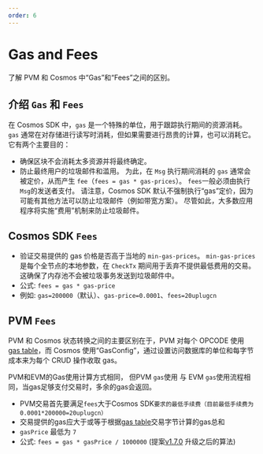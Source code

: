 ```yaml
---
order: 6
---
```


# Gas and Fees

了解 PVM 和 Cosmos 中“Gas”和“Fees”之间的区别。

## 介绍 `Gas` 和 `Fees`

在 Cosmos SDK 中，`gas` 是一个特殊的单位，用于跟踪执行期间的资源消耗。 `gas` 通常在对存储进行读写时消耗，但如果需要进行昂贵的计算，也可以消耗它。 它有两个主要目的：

* 确保区块不会消耗太多资源并将最终确定。
* 防止最终用户的垃圾邮件和滥用。 为此，在 `Msg` 执行期间消耗的 `gas` 通常会被定价，从而产生 `fee`（`fees = gas * gas-prices`）。 `fees`一般必须由执行`Msg`的发送者支付。 请注意，Cosmos SDK 默认不强制执行“gas”定价，因为可能有其他方法可以防止垃圾邮件（例如带宽方案）。 尽管如此，大多数应用程序将实施“费用”机制来防止垃圾邮件。


## Cosmos SDK `Fees`

* 验证交易提供的 gas 价格是否高于当地的 `min-gas-prices`。 `min-gas-prices` 是每个全节点的本地参数，在 `CheckTx` 期间用于丢弃不提供最低费用的交易。 这确保了内存池不会被垃圾事务发送到垃圾邮件中。
* 公式: `fees = gas * gas-price`
* 例如: `gas=200000`（默认）、`gas-price=0.0001`、`fees=20uplugcn`


## PVM `Fees`


PVM 和 Cosmos 状态转换之间的主要区别在于，PVM 对每个 OPCODE 使用 [gas table](https://github.com/ethereum/go-ethereum/blob/master/params/protocol_params.go)，而 Cosmos 使用“GasConfig”，通过设置访问数据库的单位和每字节成本来为每个 CRUD 操作收取 gas。

PVM和EVM的Gas使用计算方式相同， 但PVM `gas`使用 与 EVM `gas`使用流程相同，当gas足够支付交易时，多余的gas会返回。

* PVM交易首先要满足`fees`大于Cosmos SDK`要求的最低手续费（目前最低手续费为0.0001*200000=20uplugcn）`
* 交易提供的gas应大于或等于根据[gas table](https://github.com/ethereum/go-ethereum/blob/master/params)交易字节计算的gas总和
* `gasPrice` 最低为 `7`
* 公式: `fees = gas * gasPrice / 1000000` (提案[v1.7.0](https://www.plugchain.network/v2/communityDetail?id=10) 升级之后的算法)